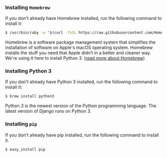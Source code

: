 ### Installing `Homebrew`
If you don't already have Homebrew installed, run the following command to install it:
```bash
$ /usr/bin/ruby -e "$(curl -fsSL https://raw.githubusercontent.com/Homebrew/install/master/install)"
```
Homebrew is a software package management system that simplifies the installation of software on Apple's macOS operating system. Homebrew installs the stuff you need that Apple didn’t in a better and cleaner way. We're using it here to install Python 3.  ([read more about Homebrew](https://brew.sh))
### Installing Python 3
If you don't already have Python 3 installed, run the following command to install it:
```bash
$ brew install python3
```
Python 3 is the newest version of the Python programming language. The latest version of Django runs on Python 3.

### Installing `pip`
If you don't already have pip installed, run the following command to install it.
```bash
$ easy_install pip
```